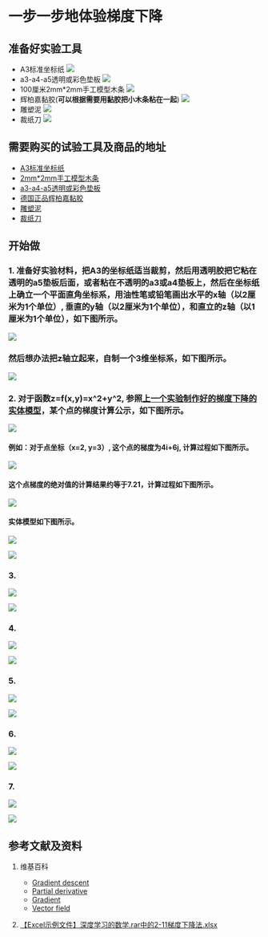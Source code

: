 # 一步一步地体验梯度下降

## 准备好实验工具

- A3标准坐标纸
![](/images/微分/一步一步地体验梯度下降/A3标准坐标纸.jpg)
- a3-a4-a5透明或彩色垫板
![](/images/微分/一步一步地体验梯度下降/a3-a4-a5透明或彩色垫板.jpg)
- 100厘米2mm*2mm手工模型木条
![](/images/微分/一步一步地体验梯度下降/2mm手工模型木条.jpg)
- 辉柏嘉黏胶(**可以根据需要用黏胶把小木条粘在一起**)
![](/images/微分/一步一步地体验梯度下降/辉柏嘉黏胶.jpg)
- 雕塑泥
![](/images/微分/一步一步地体验梯度下降/雕塑泥.jpg)
- 裁纸刀
![](/images/微分/一步一步地体验梯度下降/裁纸刀.jpg)


## 需要购买的试验工具及商品的地址

- [A3标准坐标纸](https://detail.tmall.com/item.htm?id=27142292922&ali_refid=a3_430583_1006:1105863285:N:dZ%20MV6sJ%20YlXqxaoC1QlJw==:77285e2bbcb0cebf9d00068f21bd840f&ali_trackid=1_77285e2bbcb0cebf9d00068f21bd840f&spm=a230r.1.14.1&skuId=3165771512170)
- [2mm*2mm手工模型木条](https://item.taobao.com/item.htm?spm=a1z09.2.0.0.7f642e8dJTGJWM&id=543446811425&_u=3c6ncud14e3)
- [a3-a4-a5透明或彩色垫板](https://detail.tmall.com/item.htm?id=572373987578&spm=a1z09.2.0.0.7f642e8dJTGJWM&_u=3c6ncud6913&skuId=3884138486259)
- [德国正品辉柏嘉黏胶](https://detail.tmall.com/item.htm?id=578158176708&spm=a1z09.2.0.0.7f642e8dJTGJWM&_u=3c6ncudc3bc&skuId=3997768894943)
- [雕塑泥](https://item.taobao.com/item.htm?spm=a230r.1.14.16.1c8354f4Ig6vLs&id=595424471145&ns=1&abbucket=9#detail)
- [裁纸刀](https://detail.tmall.com/item.htm?spm=a230r.1.14.79.1e012168BY0hrV&id=525626246187&ns=1&abbucket=9&skuId=4023711373509)

## 开始做

### 1. 准备好实验材料，把A3的坐标纸适当裁剪，然后用透明胶把它粘在透明的a5垫板后面，或者粘在不透明的a3或a4垫板上，然后在坐标纸上确立一个平面直角坐标系，用油性笔或铅笔画出水平的x轴（以2厘米为1个单位）, 垂直的y轴（以2厘米为1个单位），和直立的z轴（以1厘米为1个单位），如下图所示。

![](/images/微分/一步一步地体验梯度下降/1a1.jpg)

### 然后想办法把z轴立起来，自制一个3维坐标系，如下图所示。

![](/images/微分/一步一步地体验梯度下降/1a2.jpg)

### 2. 对于函数z=f(x,y)=x^2+y^2, 参照[上一个实验制作好的梯度下降的实体模型](https://github.com/quanbinn/Learn-Mathematical-Olympiad-The-Interactive-Way/blob/master/chapters/%E5%BE%AE%E5%88%86/%E5%88%B6%E4%BD%9C%E6%A2%AF%E5%BA%A6%E4%B8%8B%E9%99%8D%E5%AE%9E%E9%AA%8C%E7%9A%84%E5%AE%9E%E4%BD%93%E6%A8%A1%E5%9E%8B.md)，某个点的梯度计算公示，如下图所示。

![](/images/微分/一步一步地体验梯度下降/2a1.jpg)

#### 例如：对于点坐标（x=2, y=3）, 这个点的梯度为4i+6j, 计算过程如下图所示。

![](/images/微分/一步一步地体验梯度下降/2a2.jpg)

#### 这个点梯度的绝对值的计算结果约等于7.21，计算过程如下图所示。

![](/images/微分/一步一步地体验梯度下降/2a2-2.jpg)

#### 实体模型如下图所示。

![](/images/微分/一步一步地体验梯度下降/2a3.jpg)

![](/images/微分/一步一步地体验梯度下降/2a4.jpg)

### 3. 

![](/images/微分/一步一步地体验梯度下降/3a1.jpg)

![](/images/微分/一步一步地体验梯度下降/3a2.jpg)

### 4. 

![](/images/微分/一步一步地体验梯度下降/4a1.jpg)

![](/images/微分/一步一步地体验梯度下降/4a2.jpg)

### 5. 

![](/images/微分/一步一步地体验梯度下降/5a1.jpg)

![](/images/微分/一步一步地体验梯度下降/5a2.jpg)

### 6. 

![](/images/微分/一步一步地体验梯度下降/6a1.jpg)

![](/images/微分/一步一步地体验梯度下降/6a2.jpg)

### 7. 

![](/images/微分/一步一步地体验梯度下降/7a1.jpg)

![](/images/微分/一步一步地体验梯度下降/7a2.jpg)

## 参考文献及资料

1. 维基百科
	- [Gradient descent](https://en.wikipedia.org/wiki/Gradient_descent) 
	- [Partial derivative](https://en.wikipedia.org/wiki/Partial_derivative) 
	- [Gradient](https://en.wikipedia.org/wiki/Gradient) 
	- [Vector field](https://en.wikipedia.org/wiki/Vector_fieldt) 

2. [【Excel示例文件】深度学习的数学.rar中的2-11梯度下降法.xlsx](http://www.ituring.com.cn/book/2593)


